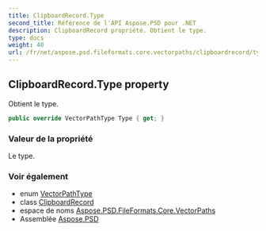```yaml
---
title: ClipboardRecord.Type
second_title: Référence de l'API Aspose.PSD pour .NET
description: ClipboardRecord propriété. Obtient le type.
type: docs
weight: 40
url: /fr/net/aspose.psd.fileformats.core.vectorpaths/clipboardrecord/type/
---
```

## ClipboardRecord.Type property

Obtient le type.

```csharp
public override VectorPathType Type { get; }
```

### Valeur de la propriété

Le type.

### Voir également

* enum [VectorPathType](../../vectorpathtype/)
* class [ClipboardRecord](../)
* espace de noms [Aspose.PSD.FileFormats.Core.VectorPaths](../../clipboardrecord/)
* Assemblée [Aspose.PSD](../../../)


